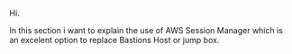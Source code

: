 Hi.

In this section i want to explain the use of AWS Session Manager which is an excelent option to replace Bastions Host or jump box.
